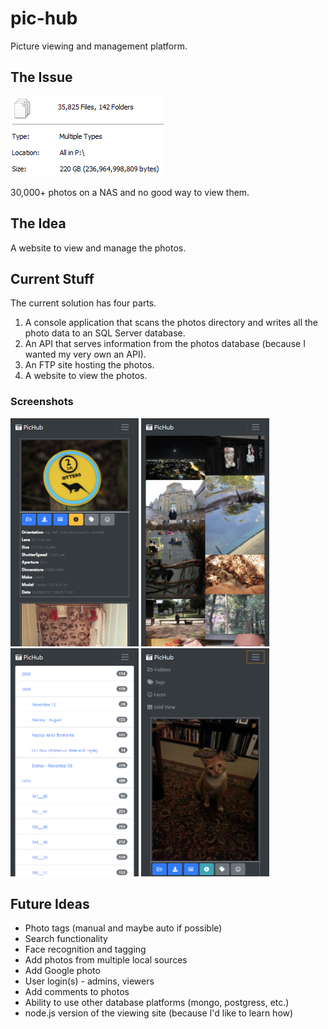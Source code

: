# pic-hub
Picture viewing and management platform.

## The Issue
![Photo Properties](https://github.com/paananen/pic-hub/raw/master/screencaps/photo-properties.png)

30,000+ photos on a NAS and no good way to view them.

## The Idea
A website to view and manage the photos.

## Current Stuff
The current solution has four parts.
1. A console application that scans the photos directory and writes all the photo data to an SQL Server database.
2. An API that serves information from the photos database (because I wanted my very own an API).
3. An FTP site hosting the photos.
4. A website to view the photos.

### Screenshots
<img src="https://github.com/paananen/pic-hub/raw/master/screencaps/pichub-default-view.png" width= "205" height="365">&nbsp;<img src="https://github.com/paananen/pic-hub/raw/master/screencaps/pichub-grid-view.png" width= "205" height="365">&nbsp;<img src="https://github.com/paananen/pic-hub/raw/master/screencaps/pichub-folder-view.png" width= "205" height="365">&nbsp;<img src="https://github.com/paananen/pic-hub/raw/master/screencaps/pichub-default-view-with-menu.png" width= "205" height="365">

## Future Ideas
* Photo tags (manual and maybe auto if possible)
* Search functionality
* Face recognition and tagging
* Add photos from multiple local sources
* Add Google photo
* User login(s) - admins, viewers
* Add comments to photos
* Ability to use other database platforms (mongo, postgress, etc.)
* node.js version of the viewing site (because I'd like to learn how)
